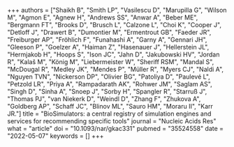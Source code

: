 +++
authors = ["Shaikh B", "Smith LP", "Vasilescu D", "Marupilla G", "Wilson M", "Agmon E", "Agnew H", "Andrews SS", "Anwar A", "Beber ME", "Bergmann FT", "Brooks D", "Brusch L", "Calzone L", "Choi K", "Cooper J", "Detloff J", "Drawert B", "Dumontier M", "Ermentrout GB", "Faeder JR", "Freiburger AP", "Fröhlich F", "Funahashi A", "Garny A", "Gennari JH", "Gleeson P", "Goelzer A", "Haiman Z", "Hasenauer J", "Hellerstein JL", "Hermjakob H", "Hoops S", "Ison JC", "Jahn D", "Jakubowski HV", "Jordan R", "Kalaš M", "König M", "Liebermeister W", "Sheriff RSM", "Mandal S", "McDougal R", "Medley JK", "Mendes P", "Müller R", "Myers CJ", "Naldi A", "Nguyen TVN", "Nickerson DP", "Olivier BG", "Patoliya D", "Paulevé L", "Petzold LR", "Priya A", "Rampadarath AK", "Rohwer JM", "Saglam AS", "Singh D", "Sinha A", "Snoep J", "Sorby H", "Spangler R", "Starruß J", "Thomas PJ", "van Niekerk D", "Weindl D", "Zhang F", "Zhukova A", "Goldberg AP", "Schaff JC", "Blinov ML", "Sauro HM", "Moraru II", "Karr JR."]
title = "BioSimulators: a central registry of simulation engines and services for recommending specific tools"
journal = "Nucleic Acids Res"
what = "article"
doi = "10.1093/nar/gkac331"
pubmed = "35524558"
date = "2022-05-07"
keywords = []
+++

